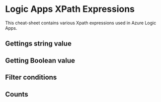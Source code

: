 # Logic Apps XPath Expressions

This cheat-sheet contains various Xpath expressions used in Azure Logic Apps.

## Gettings string value

## Getting Boolean value

## Filter conditions

## Counts
